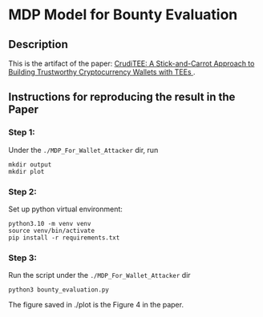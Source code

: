 # MDP Model for Bounty Evaluation

## Description
This is the artifact of the paper: [CrudiTEE: A Stick-and-Carrot Approach to Building Trustworthy Cryptocurrency Wallets with TEEs
](http://arxiv.org/abs/2407.16473).

## Instructions for reproducing the result in the Paper
### Step 1: 
Under the ``./MDP_For_Wallet_Attacker`` dir, run
```
mkdir output
mkdir plot
```
### Step 2:
Set up python virtual environment:
```
python3.10 -m venv venv
source venv/bin/activate
pip install -r requirements.txt
```

### Step 3:
Run the script under the ``./MDP_For_Wallet_Attacker`` dir
```
python3 bounty_evaluation.py
```

The figure saved in ./plot is the Figure 4 in the paper.
